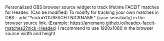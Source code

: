 Personalized OBS browser source widget to track lifetime FACEIT matches for Headex. (Can be modified)
To modify for tracking your own matches in OBS - add "?nick=YOURFACEITNICKNAME" (case sensitivity) in the browser source link. (Example: https://arremano.github.io/headex-faceit-matches2?nick=Headex)
I recommend to use 1920x1080 in the browser source width and height
